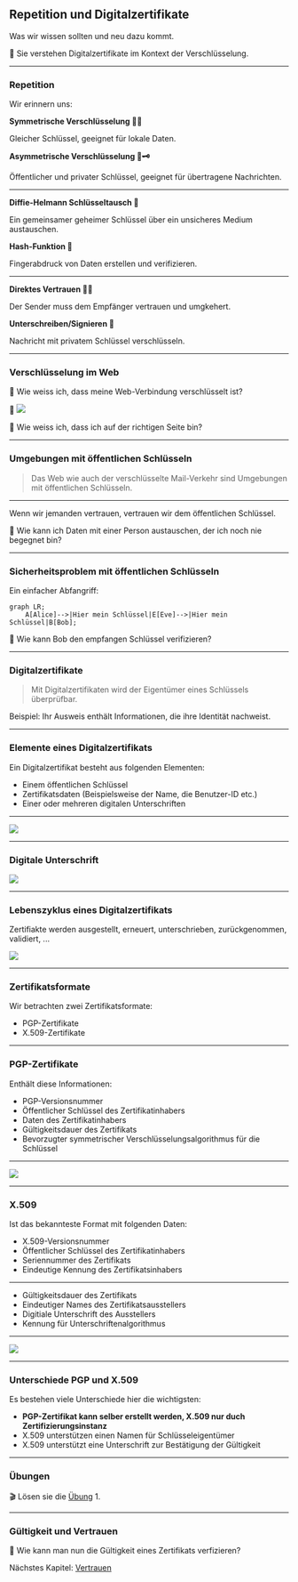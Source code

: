 ## Repetition und Digitalzertifikate

Was wir wissen sollten und neu dazu kommt.

🎯 Sie verstehen Digitalzertifikate im Kontext der Verschlüsselung.

---
### Repetition 

Wir erinnern uns:

**Symmetrische Verschlüsselung 🔑🔑**

Gleicher Schlüssel, geeignet für lokale Daten.

**Asymmetrische Verschlüsselung 🔑🗝️**

Öffentlicher und privater Schlüssel, geeignet für übertragene Nachrichten.

---

**Diffie-Helmann Schlüsseltausch 🔀**

Ein gemeinsamer geheimer Schlüssel über ein unsicheres Medium austauschen.

**Hash-Funktion 🐾**

Fingerabdruck von Daten erstellen und verifizieren.

---

**Direktes Vertrauen 🧍🧍**

Der Sender muss dem Empfänger vertrauen und umgkehert.

**Unterschreiben/Signieren 📝**

Nachricht mit privatem Schlüssel verschlüsseln.

---
### Verschlüsselung im Web

🤔 Wie weiss ich, dass meine Web-Verbindung verschlüsselt ist?

🙋 ![](../https.png)

🤔 Wie weiss ich, dass ich auf der richtigen Seite bin?

---
### Umgebungen mit öffentlichen Schlüsseln

> Das Web wie auch der verschlüsselte Mail-Verkehr sind Umgebungen mit öffentlichen Schlüsseln.

---

Wenn wir jemanden vertrauen, vertrauen wir dem öffentlichen Schlüssel.

🤔 Wie kann ich Daten mit einer Person austauschen, der ich noch nie begegnet bin?

---
### Sicherheitsproblem mit öffentlichen Schlüsseln

Ein einfacher Abfangriff:

```mermaid
graph LR;
    A[Alice]-->|Hier mein Schlüssel|E[Eve]-->|Hier mein Schlüssel|B[Bob];
```

🤔 Wie kann Bob den empfangen Schlüssel verifizieren?

---
### Digitalzertifikate

> Mit Digitalzertifikaten wird der Eigentümer eines Schlüssels überprüfbar.

Beispiel: Ihr Ausweis enthält Informationen, die ihre Identität nachweist.

---
### Elemente eines Digitalzertifikats

Ein Digitalzertifikat besteht aus folgenden Elementen:
* Einem öffentlichen Schlüssel
* Zertifikatsdaten (Beispielsweise der Name, die Benutzer-ID etc.)
* Einer oder mehreren digitalen Unterschriften

---

![](../bestandteile-pgp-zertifikat.png)

---
### Digitale Unterschrift

![](../digitale-unterschrift.png)

---
### Lebenszyklus eines Digitalzertifikats

Zertifiakte werden ausgestellt, erneuert, unterschrieben, zurückgenommen, validiert, ...

![](../certificate-life-cycle.png)

---
### Zertifikatsformate

Wir betrachten zwei Zertifikatsformate:
* PGP-Zertifikate
* X.509-Zertifikate

---
### PGP-Zertifikate

Enthält diese Informationen:
* PGP-Versionsnummer
* Öffentlicher Schlüssel des Zertifikatinhabers
* Daten des Zertifikatinhabers
* Gültigkeitsdauer des Zertifikats
* Bevorzugter symmetrischer Verschlüsselungsalgorithmus für die Schlüssel

---

![](../pgp-zertifikat.png)

---

### X.509

Ist das bekannteste Format mit folgenden Daten:

* X.509-Versionsnummer
* Öffentlicher Schlüssel des Zertifikatinhabers
* Seriennummer des Zertifikats
* Eindeutige Kennung des Zertifikatsinhabers

---

* Gültigkeitsdauer des Zertifikats
* Eindeutiger Names des Zertifikatsausstellers
* Digitiale Unterschrift des Ausstellers
* Kennung für Unterschriftenalgorithmus

---

![](../x.509-zertifikat.png)

---
### Unterschiede PGP und X.509

Es bestehen viele Unterschiede hier die wichtigsten:

* **PGP-Zertifikat kann selber erstellt werden, X.509 nur duch Zertifizierungsinstanz**
* X.509 unterstützen einen Namen für Schlüsseleigentümer
* X.509 unterstützt eine Unterschrift zur Bestätigung der Gültigkeit

---
### Übungen

🎬 Lösen sie die [Übung](übungen.md) 1.

---
### Gültigkeit und Vertrauen

🤔 Wie kann man nun die Gültigkeit eines Zertifikats verfizieren?

Nächstes Kapitel: [Vertrauen](slides1.md)
